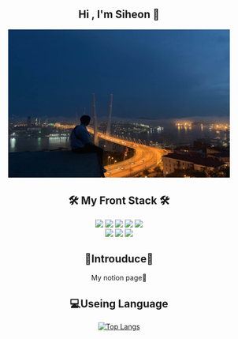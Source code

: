 <div align="center">

## Hi , I'm Siheon 🙌 

<img src="/siheon.jpg" width="450px" height="300px" title="px(픽셀) 크기 설정" alt="RubberDuck"></img>

## 🛠 My Front Stack 🛠
<div>
<img src="https://img.shields.io/badge/HTML-E34F26?style=flat-square&logo=HTML5&logoColor=white"/>
<img src="https://img.shields.io/badge/CSS3-1572B6?style=flat-square&logo=CSS3&logoColor=white"/>
<img src="https://img.shields.io/badge/JavaScript-FFF000?style=flat-square&logo=JavaScript&logoColor=white"/>
<img src="https://img.shields.io/badge/React-0088CC?style=flat-square&logo=React&logoColor=white"/>
<img src="https://img.shields.io/badge/Vue-4FC08D?style=flat-square&logo=Vue.js&logoColor=white"/><br/> 
<img src="https://img.shields.io/badge/npm-CB3837?style=flat-square&logo=npm&logoColor=white"/>
<img src="https://img.shields.io/badge/Node.js-339933?style=flat-square&logo=Node.js&logoColor=white"/> 
<img src="https://img.shields.io/badge/Redux-764ABC?style=flat-square&logo=Redux&logoColor=white"/>
</div>

## 💜Introuduce💜
  <a href="https://nervous-droplet-18a.notion.site/b95ddc62d06545f1a0e975834a9338b5" target="_blank" style="text-decoration:none" >
    My notion page📃
  </a>
  
## 💻Useing Language

[![Top Langs](https://github-readme-stats.vercel.app/api/top-langs/?username=anuraghazra&layout=compact)](https://github.com/kims970908)
  
</div>


<!---
kims970908/kims970908 is a ✨ special ✨ repository because its `README.md` (this file) appears on your GitHub profile.
You can click the Preview link to take a look at your changes.
--->
